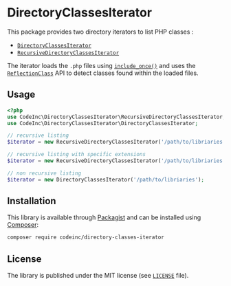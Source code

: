 # DirectoryClassesIterator

This package provides two directory iterators to list PHP classes : 
* [`DirectoryClassesIterator`](src/DirectoryClassesIterator.php)
* [`RecursiveDirectoryClassesIterator`](src/RecursiveDirectoryClassesIterator.php)

The iterator loads the `.php` files using [`include_once()`](http://php.net/manual/function.include-once.php) and uses the [`ReflectionClass`](http://php.net/manual/class.reflectionclass.php) API to detect classes found within the loaded files.

## Usage
```php
<?php
use CodeInc\DirectoryClassesIterator\RecursiveDirectoryClassesIterator;
use CodeInc\DirectoryClassesIterator\DirectoryClassesIterator;

// recursive listing 
$iterator = new RecursiveDirectoryClassesIterator('/path/to/libriaries');

// recursive listing with specific extensions
$iterator = new RecursiveDirectoryClassesIterator('/path/to/libriaries', ['php', 'phtml', 'inc']);

// non recursive listing
$iterator = new DirectoryClassesIterator('/path/to/libriaries');
```  

## Installation

This library is available through [Packagist](https://packagist.org/packages/codeinc/directory-classes-iterator) and can be installed using [Composer](https://getcomposer.org/): 

```bash
composer require codeinc/directory-classes-iterator
```

## License

The library is published under the MIT license (see [`LICENSE`](LICENSE) file).